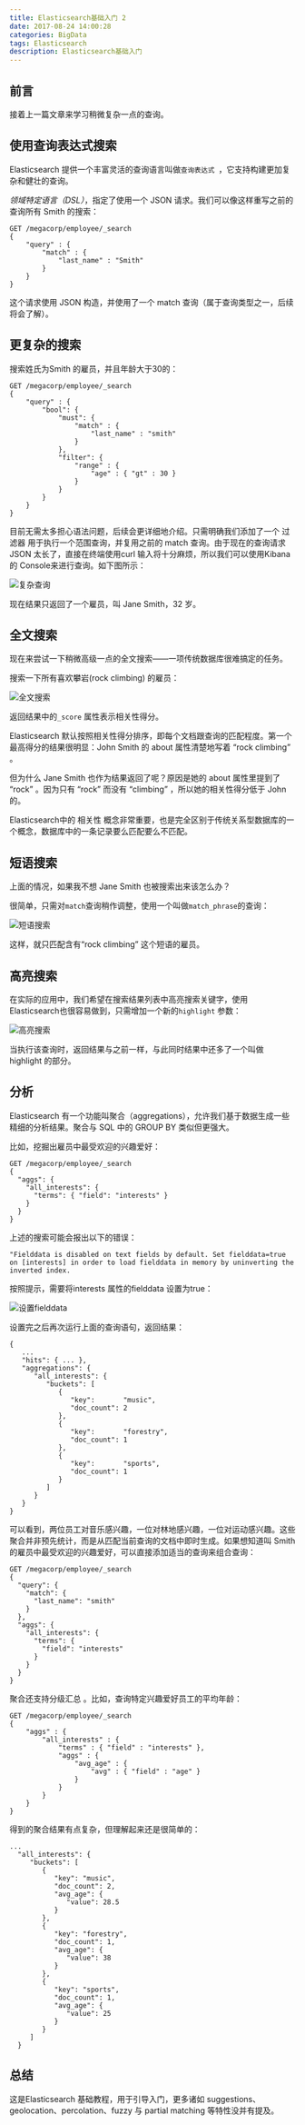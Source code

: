 ```yaml
---
title: Elasticsearch基础入门 2
date: 2017-08-24 14:00:28
categories: BigData
tags: Elasticsearch
description: Elasticsearch基础入门
---
```


## 前言

接着上一篇文章来学习稍微复杂一点的查询。

## 使用查询表达式搜索

Elasticsearch 提供一个丰富灵活的查询语言叫做`查询表达式 `，它支持构建更加复杂和健壮的查询。

*领域特定语言（DSL）*，指定了使用一个 JSON 请求。我们可以像这样重写之前的查询所有 Smith 的搜索：

```
GET /megacorp/employee/_search
{
    "query" : {
        "match" : {
            "last_name" : "Smith"
        }
    }
}
```

这个请求使用 JSON 构造，并使用了一个 match 查询（属于查询类型之一，后续将会了解）。

## 更复杂的搜索

搜索姓氏为Smith 的雇员，并且年龄大于30的：

```
GET /megacorp/employee/_search
{
    "query" : {
        "bool": {
            "must": {
                "match" : {
                    "last_name" : "smith" 
                }
            },
            "filter": {
                "range" : {
                    "age" : { "gt" : 30 } 
                }
            }
        }
    }
}
```

目前无需太多担心语法问题，后续会更详细地介绍。只需明确我们添加了一个 过滤器 用于执行一个范围查询，并复用之前的 match 查询。由于现在的查询请求JSON 太长了，直接在终端使用curl 输入将十分麻烦，所以我们可以使用Kibana 的 Console来进行查询。如下图所示：

![复杂查询](https://raw.githubusercontent.com/rason/rason.github.io/master/image/elasticsearch-search.png)

现在结果只返回了一个雇员，叫 Jane Smith，32 岁。

<!-- more -->

## 全文搜索

现在来尝试一下稍微高级一点的全文搜索——一项传统数据库很难搞定的任务。

搜索一下所有喜欢攀岩(rock climbing) 的雇员：

![全文搜索](https://raw.githubusercontent.com/rason/rason.github.io/master/image/elasticsearch-complex-search.png)

返回结果中的`_score` 属性表示相关性得分。

Elasticsearch 默认按照相关性得分排序，即每个文档跟查询的匹配程度。第一个最高得分的结果很明显：John Smith 的 about 属性清楚地写着 “rock climbing” 。

但为什么 Jane Smith 也作为结果返回了呢？原因是她的 about 属性里提到了 “rock” 。因为只有 “rock” 而没有 “climbing” ，所以她的相关性得分低于 John 的。

Elasticsearch中的 相关性 概念非常重要，也是完全区别于传统关系型数据库的一个概念，数据库中的一条记录要么匹配要么不匹配。

## 短语搜索

上面的情况，如果我不想 Jane Smith 也被搜索出来该怎么办？

很简单，只需对`match`查询稍作调整，使用一个叫做`match_phrase`的查询：

![短语搜索](https://raw.githubusercontent.com/rason/rason.github.io/master/image/elasticsearch-phrase-search.png)

这样，就只匹配含有“rock climbing” 这个短语的雇员。

## 高亮搜索

在实际的应用中，我们希望在搜索结果列表中高亮搜索关键字，使用Elasticsearch也很容易做到，只需增加一个新的`highlight` 参数：

![高亮搜索](https://raw.githubusercontent.com/rason/rason.github.io/master/image/elasticsearch-highlight.png)

当执行该查询时，返回结果与之前一样，与此同时结果中还多了一个叫做 highlight 的部分。

## 分析

Elasticsearch 有一个功能叫聚合（aggregations），允许我们基于数据生成一些精细的分析结果。聚合与 SQL 中的 GROUP BY 类似但更强大。

比如，挖掘出雇员中最受欢迎的兴趣爱好：

```
GET /megacorp/employee/_search
{
  "aggs": {
    "all_interests": {
      "terms": { "field": "interests" }
    }
  }
}
```

上述的搜索可能会报出以下的错误：

```
"Fielddata is disabled on text fields by default. Set fielddata=true on [interests] in order to load fielddata in memory by uninverting the inverted index.
```

按照提示，需要将interests 属性的fielddata 设置为true：

![设置fielddata](https://raw.githubusercontent.com/rason/rason.github.io/master/image/elasticsearch-mapping.png)

设置完之后再次运行上面的查询语句，返回结果：

```
{
   ...
   "hits": { ... },
   "aggregations": {
      "all_interests": {
         "buckets": [
            {
               "key":       "music",
               "doc_count": 2
            },
            {
               "key":       "forestry",
               "doc_count": 1
            },
            {
               "key":       "sports",
               "doc_count": 1
            }
         ]
      }
   }
}
```

可以看到，两位员工对音乐感兴趣，一位对林地感兴趣，一位对运动感兴趣。这些聚合并非预先统计，而是从匹配当前查询的文档中即时生成。如果想知道叫 Smith 的雇员中最受欢迎的兴趣爱好，可以直接添加适当的查询来组合查询：

```
GET /megacorp/employee/_search
{
  "query": {
    "match": {
      "last_name": "smith"
    }
  },
  "aggs": {
    "all_interests": {
      "terms": {
        "field": "interests"
      }
    }
  }
}
```

聚合还支持分级汇总 。比如，查询特定兴趣爱好员工的平均年龄：

```
GET /megacorp/employee/_search
{
    "aggs" : {
        "all_interests" : {
            "terms" : { "field" : "interests" },
            "aggs" : {
                "avg_age" : {
                    "avg" : { "field" : "age" }
                }
            }
        }
    }
}
```

得到的聚合结果有点复杂，但理解起来还是很简单的：

```
...
  "all_interests": {
     "buckets": [
        {
           "key": "music",
           "doc_count": 2,
           "avg_age": {
              "value": 28.5
           }
        },
        {
           "key": "forestry",
           "doc_count": 1,
           "avg_age": {
              "value": 38
           }
        },
        {
           "key": "sports",
           "doc_count": 1,
           "avg_age": {
              "value": 25
           }
        }
     ]
  }
```

## 总结

这是Elasticsearch 基础教程，用于引导入门，更多诸如 suggestions、geolocation、percolation、fuzzy 与 partial matching 等特性没并有提及。

